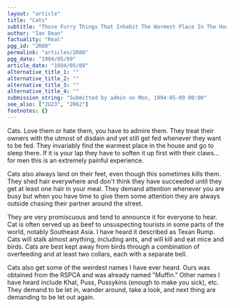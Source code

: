 ```yaml
---
layout: "article"
title: "Cats"
subtitle: "Those Furry Things That Inhabit The Warmest Place In The House"
author: "Ian Dean"
factuality: "Real"
pgg_id: "2R80"
permalink: "articles/2R80"
pgg_date: "1994/05/09"
article_date: "1994/05/09"
alternative_title_1: ""
alternative_title_2: ""
alternative_title_3: ""
alternative_title_4: ""
submission_string: "Submitted by admin on Mon, 1994-05-09 00:00"
see_also: ["2U23", "2R62"]
footnotes: {}
---
```

<div>
<p>Cats. Love them or hate them, you have to admire them. They treat their owners with the utmost of disdain and yet still get fed whenever they want to be fed. They invariably find the warmest place in the house and go to sleep there. If it is your lap they have to soften it up first with their claws... for men this is an extremely painful experience.</p>
<p>Cats also always land on their feet, even though this sometimes kills them. They shed hair everywhere and don't think they have succeeded until they get at least one hair in your meal. They demand attention whenever you are busy but when you have time to give them some attention they are always outside chasing their partner around the street.</p>
<p>They are very promiscuous and tend to announce it for everyone to hear. Cat is often served up as beef to unsuspecting tourists in some parts of the world, notably Southeast Asia. I have heard it described as Texan Rump. Cats will stalk almost anything, including ants, and will kill and eat mice and birds. Cats are best kept away from birds through a combination of overfeeding and at least two collars, each with a separate bell.</p>
<p>Cats also get some of the weirdest names I have ever heard. Ours was obtained from the RSPCA and was already named "Muffin." Other names I have heard include Khat, Puss, Pussykins (enough to make you sick), etc. They demand to be let in, wander around, take a look, and next thing are demanding to be let out again.</p>
</div>

